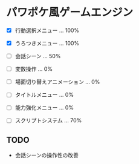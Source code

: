# パワポケ風ゲームエンジン

- [x] 行動選択メニュー ... 100%
- [x] うろつきメニュー ... 100%
- [ ] 会話シーン ... 50%
- [ ] 変数操作 ... 0%
- [ ] 場面切り替えアニメーション ... 0%
- [ ] タイトルメニュー ... 0%
- [ ] 能力強化メニュー ... 0%
- [ ] スクリプトシステム ... 70%


## TODO
+ 会話シーンの操作性の改善
